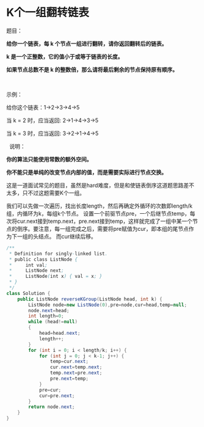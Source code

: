 # K个一组翻转链表

题目：

**给你一个链表，每 k 个节点一组进行翻转，请你返回翻转后的链表。**

**k 是一个正整数，它的值小于或等于链表的长度。**

**如果节点总数不是 k 的整数倍，那么请将最后剩余的节点保持原有顺序。**

 

示例：

给你这个链表：1->2->3->4->5

当 k = 2 时，应当返回: 2->1->4->3->5

当 k = 3 时，应当返回: 3->2->1->4->5

 
说明：

**你的算法只能使用常数的额外空间。**

**你不能只是单纯的改变节点内部的值，而是需要实际进行节点交换。**

这是一道面试常见的题目，虽然是hard难度，但是和使链表倒序这道题思路差不太多，只不过这题需要K个一组。

我们可以先做一次遍历，找出长度length，然后再确定外循环的次数即length/k组，内循环为k，每组k个节点。
设置一个前驱节点pre，一个后继节点temp，每次将cur.next接到temp.next，pre.next接到temp，这样就完成了一组中某一个节点的倒序。要注意，每一组完成之后，需要将pre赋值为cur，即本组的尾节点作为下一组的头结点。
而cur继续后移。


```java
/**
 * Definition for singly-linked list.
 * public class ListNode {
 *     int val;
 *     ListNode next;
 *     ListNode(int x) { val = x; }
 * }
 */
class Solution {
    public ListNode reverseKGroup(ListNode head, int k) {
        ListNode node=new ListNode(0),pre=node,cur=head,temp=null;
        node.next=head;
        int length=0;
        while (head!=null)
        {
            head=head.next;
            length++;
        }
        for (int i = 0; i < length/k; i++) {
            for (int j = 0; j < k-1; j++) {
                temp=cur.next;
                cur.next=temp.next;
                temp.next=pre.next;
                pre.next=temp;
            }
            pre=cur;
            cur=pre.next;
        }
        return node.next;
    }
}
```
